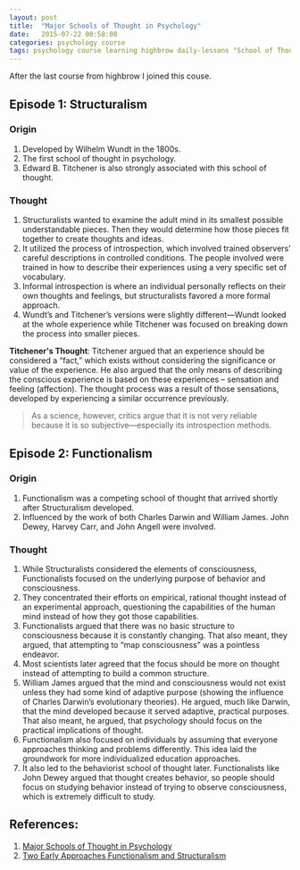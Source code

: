 ```yaml
---
layout: post
title:  "Major Schools of Thought in Psychology"
date:   2015-07-22 00:58:00
categories: psychology course
tags: psychology course learning highbrow daily-lessons "School of Thought"
---
```


After the last course from highbrow I joined this couse.

## Episode 1: Structuralism

### Origin

1. Developed by Wilhelm Wundt in the 1800s.
2. The first school of thought in psychology.
3. Edward B. Titchener is also strongly associated with this school of thought.

### Thought

1. Structuralists wanted to examine the adult mind in its smallest possible understandable pieces. Then they would determine how those pieces fit together to create thoughts and ideas.
2. It utilized the process of introspection, which involved trained observers’ careful descriptions in controlled conditions. The people involved were trained in how to describe their experiences using a very specific set of vocabulary.
3. Informal introspection is where an individual personally reflects on their own thoughts and feelings, but structuralists favored a more formal approach. 
4. Wundt’s and Titchener’s versions were slightly different—Wundt looked at the whole experience while Titchener was focused on breaking down the process into smaller pieces.

**Titchener's Thought**: Titchener argued that an experience should be considered a “fact,” which exists without considering the significance or value of the experience. He also argued that the only means of describing the conscious experience is based on these experiences – sensation and feeling (affection). The thought process was a result of those sensations, developed by experiencing a similar occurrence previously.

> As a science, however, critics argue that it is not very reliable because it is so subjective—especially its introspection methods.

## Episode 2: Functionalism

### Origin

1. Functionalism was a competing school of thought that arrived shortly after Structuralism developed.
2. Influenced by the work of both Charles Darwin and William James. John Dewey, Harvey Carr, and John Angell were involved.

### Thought
1. While Structuralists considered the elements of consciousness, Functionalists focused on the underlying purpose of behavior and consciousness.
2. They concentrated their efforts on empirical, rational thought instead of an experimental approach, questioning the capabilities of the human mind instead of how they got those capabilities.
3. Functionalists argued that there was no basic structure to consciousness because it is constantly changing. That also meant, they argued, that attempting to “map consciousness” was a pointless endeavor.
4. Most scientists later agreed that the focus should be more on thought instead of attempting to build a common structure.
5. William James argued that the mind and consciousness would not exist unless they had some kind of adaptive purpose (showing the influence of Charles Darwin’s evolutionary theories). He argued, much like Darwin, that the mind developed because it served adaptive, practical purposes. That also meant, he argued, that psychology should focus on the practical implications of thought.
6. Functionalism also focused on individuals by assuming that everyone approaches thinking and problems differently. This idea laid the groundwork for more individualized education approaches.
7. It also led to the behaviorist school of thought later. Functionalists like John Dewey argued that thought creates behavior, so people should focus on studying behavior instead of trying to observe consciousness, which is extremely difficult to study.

## References:

1. [Major Schools of Thought in Psychology](http://gohighbrow.com/portfolio/major-schools-of-thought-in-psychology/)
2. [Two Early Approaches Functionalism and Structuralism ](https://www.youtube.com/watch?v=qBe9qjX-Ahg)